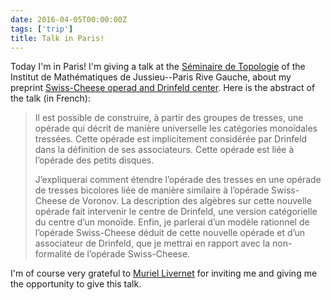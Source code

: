 ```yaml
---
date: 2016-04-05T00:00:00Z
tags: ['trip']
title: Talk in Paris!
---
```


Today I'm in Paris! I'm giving a talk at the [Séminaire de Topologie](https://www.imj-prg.fr/spip.php?article67) of the Institut de Mathématiques de Jussieu--Paris Rive Gauche, about my preprint [Swiss-Cheese operad and Drinfeld center](http://arxiv.org/abs/1507.06844).<!--more-->
 Here is the abstract of the talk (in French):

> Il est possible de construire, à partir des groupes de tresses, une opérade qui décrit de manière universelle les catégories monoïdales tressées. Cette opérade est implicitement considérée par Drinfeld dans la définition de ses associateurs. Cette opérade est liée à l’opérade des petits disques.
>
> J’expliquerai comment étendre l’opérade des tresses en une opérade de tresses bicolores liée de manière similaire à l’opérade Swiss-Cheese de Voronov. La description des algèbres sur cette nouvelle opérade fait intervenir le centre de Drinfeld, une version catégorielle du centre d’un monoïde. Enfin, je parlerai d’un modèle rationnel de l’opérade Swiss-Cheese déduit de cette nouvelle opérade et d’un associateur de Drinfeld, que je mettrai en rapport avec la non-formalité de l’opérade Swiss-Cheese.

I'm of course very grateful to [Muriel Livernet](https://webusers.imj-prg.fr/~muriel.livernet/) for inviting me and giving me the opportunity to give this talk.

